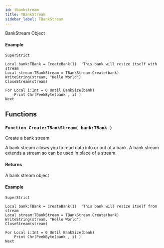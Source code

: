 ```yaml
---
id: tbankstream
title: TBankStream
sidebar_label: TBankStream
---
```


BankStream Object


#### Example
```blitzmax
SuperStrict

Local bank:TBank = CreateBank(1)  'This bank will resize itself with stream
Local stream:TBankStream = TBankStream.Create(bank)
WriteString(stream, "Hello World")
CloseStream(stream)

For Local i:Int = 0 Until BankSize(bank)
	Print Chr(PeekByte(bank , i) )
Next
```
## Functions

### `Function Create:TBankStream( bank:TBank )`

Create a bank stream


A bank stream allows you to read data into or out of a bank. A bank stream extends a stream so
can be used in place of a stream.


#### Returns
A bank stream object


#### Example
```blitzmax
SuperStrict

Local bank:TBank = CreateBank(1)  'This bank will resize itself from stream
Local stream:TBankStream = TBankStream.Create(bank)
WriteString(stream, "Hello World")
CloseStream(stream)

For Local i:Int = 0 Until BankSize(bank)
	Print Chr(PeekByte(bank , i) )
Next
```
<br/>

